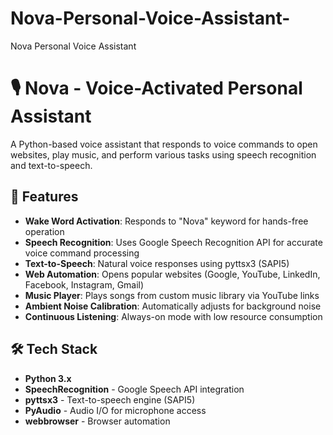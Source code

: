 # Nova-Personal-Voice-Assistant-
Nova Personal Voice Assistant
# 🎙️ Nova - Voice-Activated Personal Assistant

A Python-based voice assistant that responds to voice commands to open websites, play music, and perform various tasks using speech recognition and text-to-speech.

## 🌟 Features

- **Wake Word Activation**: Responds to "Nova" keyword for hands-free operation
- **Speech Recognition**: Uses Google Speech Recognition API for accurate voice command processing
- **Text-to-Speech**: Natural voice responses using pyttsx3 (SAPI5)
- **Web Automation**: Opens popular websites (Google, YouTube, LinkedIn, Facebook, Instagram, Gmail)
- **Music Player**: Plays songs from custom music library via YouTube links
- **Ambient Noise Calibration**: Automatically adjusts for background noise
- **Continuous Listening**: Always-on mode with low resource consumption

## 🛠️ Tech Stack

- **Python 3.x**
- **SpeechRecognition** - Google Speech API integration
- **pyttsx3** - Text-to-speech engine (SAPI5)
- **PyAudio** - Audio I/O for microphone access
- **webbrowser** - Browser automation
